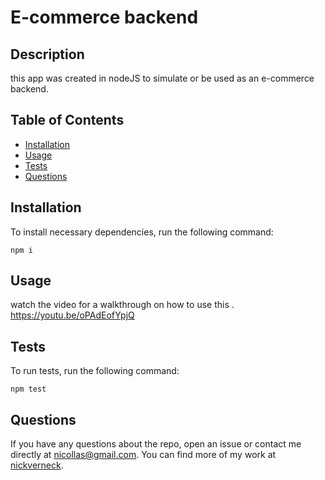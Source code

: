 # E-commerce backend
## Description
this app was created in nodeJS to simulate or be used as an e-commerce backend.
## Table of Contents 
* [Installation](#installation)
* [Usage](#usage)
* [Tests](#tests)
* [Questions](#questions)
## Installation
To install necessary dependencies, run the following command:
```
npm i
```
## Usage
watch the video for a walkthrough on how to use this .
https://youtu.be/oPAdEofYpjQ

## Tests
To run tests, run the following command:
```
npm test
```
## Questions
If you have any questions about the repo, open an issue or contact me directly at nicollas@gmail.com. 
You can find more of my work at [nickverneck](https://github.com/nickverneck/).

